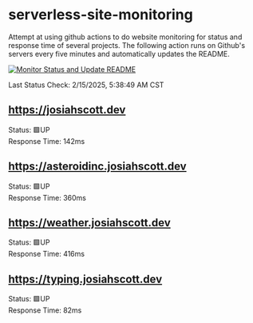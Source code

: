 # serverless-site-monitoring
Attempt at using github actions to do website monitoring for status and response time of several projects. The following action runs on Github's servers every five minutes and automatically updates the README.  

[![Monitor Status and Update README](https://github.com/JosiahSco/serverless-site-monitoring/actions/workflows/monitor.yaml/badge.svg)](https://github.com/JosiahSco/serverless-site-monitoring/actions/workflows/monitor.yaml)

Last Status Check: 2/15/2025, 5:38:49 AM CST

## https://josiahscott.dev
Status: 🟩UP  
Response Time: 142ms

## https://asteroidinc.josiahscott.dev
Status: 🟩UP  
Response Time: 360ms

## https://weather.josiahscott.dev
Status: 🟩UP  
Response Time: 416ms

## https://typing.josiahscott.dev
Status: 🟩UP  
Response Time: 82ms

